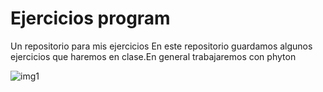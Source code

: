 # Ejercicios program
 Un repositorio para mis ejercicios
En este repositorio guardamos algunos ejercicios que haremos en clase.En general trabajaremos con phyton 

![img1](https://www.python.org/static/img/python-logo.png)